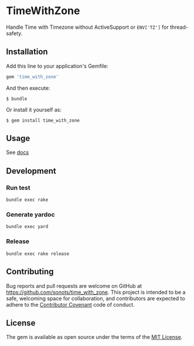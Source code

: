 # TimeWithZone

Handle Time with Timezone without ActiveSupport or `ENV['TZ']` for thread-safety.

## Installation

Add this line to your application's Gemfile:

```ruby
gem 'time_with_zone'
```

And then execute:

    $ bundle

Or install it yourself as:

    $ gem install time_with_zone

## Usage

See [docs](https://sonots.github.io/time_with_zone/frames.html)

## Development

### Run test

```
bundle exec rake
```

### Generate yardoc

```
bundle exec yard
```

### Release

```
bundle exec rake release
```

## Contributing

Bug reports and pull requests are welcome on GitHub at https://github.com/sonots/time_with_zone. This project is intended to be a safe, welcoming space for collaboration, and contributors are expected to adhere to the [Contributor Covenant](http://contributor-covenant.org) code of conduct.


## License

The gem is available as open source under the terms of the [MIT License](http://opensource.org/licenses/MIT).

